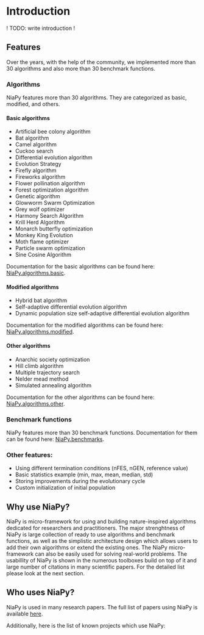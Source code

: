 # Introduction

! TODO: write introduction !

## Features

Over the years, with the help of the community, we implemented more than 30 algorithms and also more than 30 benchmark functions.

### Algorithms

NiaPy features more than 30 algorithms. They are categorized as basic, modified, and others.

#### Basic algorithms

- Artificial bee colony algorithm
- Bat algorithm
- Camel algorithm
- Cuckoo search
- Differential evolution algorithm
- Evolution Strategy
- Firefly algorithm
- Fireworks algorithm
- Flower pollination algorithm
- Forest optimization algorithm
- Genetic algorithm
- Glowworm Swarm Optimization
- Grey wolf optimizer
- Harmony Search Algorithm
- Krill Herd Algorithm
- Monarch butterfly optimization
- Monkey King Evolution
- Moth flame optimizer
- Particle swarm optimization
- Sine Cosine Algorithm

Documentation for the basic algorithms can be found here: [NiaPy.algorithms.basic](reference/algorithms/basic/).


#### Modified algorithms

- Hybrid bat algorithm
- Self-adaptive differential evolution algorithm
- Dynamic population size self-adaptive differential evolution algorithm

Documentation for the modified algorithms can be found here: [NiaPy.algorithms.modified](reference/algorithms/modified/).


#### Other algorithms

- Anarchic society optimization
- Hill climb algorithm
- Multiple trajectory search
- Nelder mead method
- Simulated annealing algorithm

Documentation for the other algorithms can be found here: [NiaPy.algorithms.other](reference/algorithms/other/).


### Benchmark functions

NiaPy features more than 30 benchmark functions. Documentation for them can be found here: [NiaPy.benchmarks](reference/benchmarks).


### Other features:

- Using different termination conditions (nFES, nGEN, reference value)
- Basic statistics example (min, max, mean, median, std)
- Storing improvements during the evolutionary cycle
- Custom initialization of initial population

## Why use NiaPy?

NiaPy is micro-framework for using and building nature-inspired algorithms dedicated for researchers and practitioners. The major strenghtness of NiaPy is large collection of ready to use algorithms and benchmark functions, as well as the simplistic architecture design which allows users to add their own algorithms or extend the existing ones. The NiaPy micro-framework can also be easily used for solving real-world problems. The usabillity of NiaPy is shown in the numerous toolboxes build on top of it and large number of citations in many scientific papers. For the detailed list please look at the next section.

## Who uses NiaPy?

NiaPy is used in many research papers. The full list of papers using NiaPy is available [here](https://scholar.google.si/scholar?oi=bibs&hl=en&cites=15685269763828608718&as_sdt=5).

Additionally, here is the list of known projects which use NiaPy:

<div x-data="alpineInstance()"
     x-init="fetch('https://github-dependents.swarm.grega.xyz/NiaOrg/Niapy')
                      .then(response => response.json())
                      .then(data => dependents = data.entries)">
    <ul>
        <template x-for="dependent in dependents">
            <li>
                <a x-bind:href="'https://github.com/'+dependent.org+'/'+dependent.repo" x-text="dependent.repo"></a>
                <span x-text="'⭐ '+dependent.stars+'🍴'+dependent.forks"></span>
            </li>
        </template>
    </ul>
</div>

<script>
function alpineInstance() {
  return {
    dependents: [],
  }
}
</script>